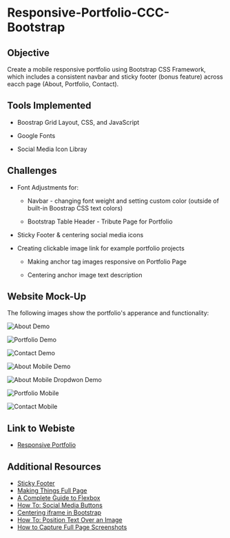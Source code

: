 # Responsive-Portfolio-CCC-Bootstrap

## Objective

Create a mobile responsive portfolio using Bootstrap CSS Framework, which includes a consistent navbar and sticky footer (bonus feature) across eacch page (About, Portfolio, Contact). 

## Tools Implemented

* Boostrap Grid Layout, CSS, and JavaScript

* Google Fonts

* Social Media Icon Libray

## Challenges

* Font Adjustments for:

    * Navbar - changing font weight and setting custom color (outside of built-in Boostrap CSS text colors)

    * Bootstrap Table Header - Tribute Page for Portfolio

* Sticky Footer & centering social media icons 

* Creating clickable image link for example portfolio projects

    * Making anchor tag images responsive on Portfolio Page

    * Centering anchor image text description 

## Website Mock-Up

The following images show the portfolio's apperance and functionality:

![About Demo](./Assets/Images/About.png)

![Portfolio Demo](./Assets/Images/Portfolio.png)

![Contact Demo](./Assets/Images/Contact.png)

![About Mobile Demo](./Assets/Images/About-Mobile.png)

![About Mobile Dropdwon Demo](./Assets/Images/About-Mobile-Dropdown.png)

![Portfolio Mobile](./Assets/Images/Portfolio-Mobile.png)

![Contact Mobile](./Assets/Images/Contact-Mobile.png)


## Link to Webiste

* [Responsive Portfolio](https://e-burton.github.io/Responsive-Portfolio-CCC-Bootstrap/)

## Additional Resources

* [Sticky Footer](https://github.com/understrap/understrap/issues/525)
* [Making Things Full Page](https://github.com/alvarotrigo/fullPage.js/issues/854#:~:text=100vw%20means%20100%25%20of%20the,when%20doing%20full%20screen%20slides%E2%80%A6)
* [A Complete Guide to Flexbox](https://css-tricks.com/snippets/css/a-guide-to-flexbox/)
* [How To: Social Media Buttons](https://www.w3schools.com/howto/howto_css_social_media_buttons.asp)
* [Centering iframe in Bootstrap](https://stackoverflow.com/questions/25560954/how-do-i-center-youtube-video-iframe-in-twitter-bootstrap-3)
* [How To: Position Text Over an Image](https://www.w3schools.com/howto/howto_css_image_text.asp)
* [How to Capture Full Page Screenshots](https://helpdeskgeek.com/how-to/how-to-capture-full-page-screenshots-in-chrome-firefox/)

